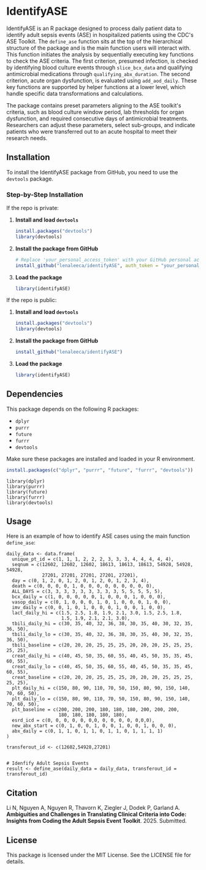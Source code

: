# IdentifyASE

IdentifyASE is an R package designed to process daily patient data to identify adult sepsis events (ASE) in hospitalized patients using the CDC's ASE Toolkit. 
The `define_ase` function sits at the top of the hierarchical structure of the package and is the main function users will interact with. This function initiates the analysis by sequentially executing key functions to check the ASE criteria. 
The first criterion, presumed infection, is checked by identifying blood culture events through `slice_bcx_data` and qualifying antimicrobial medications through `qualifying_abx_duration`. 
The second criterion, acute organ dysfunction, is evaluated using `add_aod_daily`. These key functions are supported by helper functions at a lower level, which handle specific data transformations and calculations.

The package contains preset parameters aligning to the ASE toolkit's criteria, such as blood culture window period, lab thresholds for organ dysfunction, and required consecutive days of antimicrobial treatments.  
Researchers can adjust these parameters, select sub-groups, and indicate patients who were transferred out to an acute hospital to meet their research needs.

## Installation

To install the IdentifyASE package from GitHub, you need to use the `devtools` package. 

### Step-by-Step Installation

If the repo is private: 

1. **Install and load `devtools`**

    ```r
    install.packages("devtools")
    library(devtools)
    ```

2. **Install the package from GitHub**

    ```r
    # Replace 'your_personal_access_token' with your GitHub personal access token
    install_github("lenaleeca/identifyASE", auth_token = "your_personal_access_token")
    ```

3. **Load the package**

    ```r
    library(identifyASE)
    ```

If the repo is public:

1. **Install and load `devtools`**

    ```r
    install.packages("devtools")
    library(devtools)
    ```

2. **Install the package from GitHub**

    ```r
    install_github("lenaleeca/identifyASE")
    ```

3. **Load the package**

    ```r
    library(identifyASE)
    ```
    
## Dependencies

This package depends on the following R packages:

- `dplyr`
- `purrr`
- `future`
- `furrr`
- `devtools`

Make sure these packages are installed and loaded in your R environment.

```r
install.packages(c("dplyr", "purrr", "future", "furrr", "devtools"))
```
```{r}
library(dplyr)
library(purrr)
library(future)
library(furrr)
library(devtools)
```

## Usage

Here is an example of how to identify ASE cases using the main function `define_ase`:

```{r}
daily_data <- data.frame(
  unique_pt_id = c(1, 1, 1, 2, 2, 2, 3, 3, 3, 4, 4, 4, 4, 4),
  seqnum = c(12602, 12602, 12602, 18613, 18613, 18613, 54928, 54928, 54928, 
             27201, 27201, 27201, 27201, 27201),
  day = c(0, 1, 2, 0, 1, 2, 0, 1, 2, 0, 1, 2, 3, 4),
  death = c(0, 0, 0, 0, 1, 0, 0, 0, 0, 0, 0, 0, 0, 0),
  ALL_DAYS = c(3, 3, 3, 3, 3, 3, 3, 3, 3, 5, 5, 5, 5, 5),
  bcx_daily = c(1, 0, 0, 0, 0, 0, 1, 0, 0, 0, 1, 0, 0, 0),
  vasop_daily = c(0, 1, 0, 0, 0, 1, 0, 1, 0, 0, 0, 1, 0, 0),
  imv_daily = c(0, 0, 1, 0, 1, 0, 0, 0, 1, 0, 0, 1, 0, 0),
  lact_daily_hi = c(1.5, 2.5, 1.8, 1.9, 2.1, 3.0, 1.5, 2.5, 1.8, 
                    1.5, 1.9, 2.1, 2.1, 3.0),
  tbili_daily_hi = c(30, 35, 40, 32, 36, 38, 30, 35, 40, 30, 32, 35, 36, 50),
  tbili_daily_lo = c(30, 35, 40, 32, 36, 38, 30, 35, 40, 30, 32, 35, 36, 50),
  tbili_baseline = c(20, 20, 20, 25, 25, 25, 20, 20, 20, 25, 25, 25, 25, 25),
  creat_daily_hi = c(40, 45, 50, 35, 60, 55, 40, 45, 50, 35, 35, 45, 60, 55),
  creat_daily_lo = c(40, 45, 50, 35, 60, 55, 40, 45, 50, 35, 35, 45, 60, 55),
  creat_baseline = c(20, 20, 20, 25, 25, 25, 20, 20, 20, 25, 25, 25, 25, 25),
  plt_daily_hi = c(150, 80, 90, 110, 70, 50, 150, 80, 90, 150, 140, 70, 60, 50),
  plt_daily_lo = c(150, 80, 90, 110, 70, 50, 150, 80, 90, 150, 140, 70, 60, 50),
  plt_baseline = c(200, 200, 200, 180, 180, 180, 200, 200, 200, 
                   180, 180, 180, 180, 180),
  esrd_icd = c(0, 0, 0, 0, 0, 0,0, 0, 0, 0, 0, 0,0,0),
  new_abx_start = c(0, 1, 0, 0, 1, 0, 0, 1, 0, 0, 1, 0, 0, 0),
  abx_daily = c(0, 1, 1, 0, 1, 1, 0, 1, 1, 0, 1, 1, 1, 1)
)

transferout_id <- c(12602,54928,27201)


# Idenfify Adult Sepsis Events
result <- define_ase(daily_data = daily_data, transferout_id = transferout_id)
```
## Citation

Li N, Nguyen A, Nguyen R, Thavorn K, Ziegler J, Dodek P, Garland A. **Ambiguities and Challenges in Translating Clinical Criteria into Code: Insights from Coding the Adult Sepsis Event Toolkit**. 2025. Submitted.  

## License

This package is licensed under the MIT License. See the LICENSE file for details.

